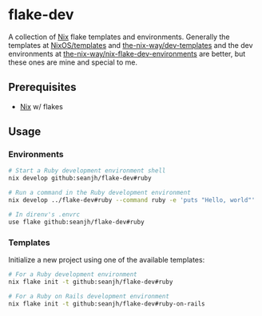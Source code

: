 # flake-dev

A collection of [Nix](https://nixos.org/) flake templates and environments. Generally the templates at [NixOS/templates](https://github.com/NixOS/templates/tree/master) and [the-nix-way/dev-templates](https://github.com/the-nix-way/dev-templates) and the dev environments at [the-nix-way/nix-flake-dev-environments](https://github.com/the-nix-way/nix-flake-dev-environments) are better, but these ones are mine and special to me.

## Prerequisites

- [Nix](https://zero-to-nix.com/start/install/) w/ flakes

## Usage

### Environments

```bash
# Start a Ruby development environment shell
nix develop github:seanjh/flake-dev#ruby
```

```bash
# Run a command in the Ruby development environment
nix develop ../flake-dev#ruby --command ruby -e 'puts "Hello, world"'
```

```bash
# In direnv's .envrc
use flake github:seanjh/flake-dev#ruby
```

### Templates

Initialize a new project using one of the available templates:

```bash
# For a Ruby development environment
nix flake init -t github:seanjh/flake-dev#ruby

# For a Ruby on Rails development environment
nix flake init -t github:seanjh/flake-dev#ruby-on-rails
```
